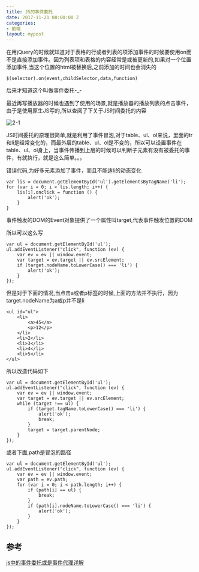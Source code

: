 ```yaml
---
title: JS的事件委托
date: 2017-11-21 00:00:00 Z
categories:
- 前端
layout: mypost
---
```


在用jQuery的时候就知道对于表格的行或者列表的项添加事件的时候要使用on而不是直接添加事件。因为列表项和表格的内容经常是或被更新的,如果对一个位置添加事件,当这个位置的html被替换后,之前添加的时间也会消失的

```
$(selector).on(event,childSelector,data,function)
```

后来才知道这个叫做事件委托-_-

最近再写播放器的时候也遇到了使用的场景,就是播放器的播放列表的点击事件，由于是使用原生JS写的,所以查阅了下关于JS时间委托的内容

![2-1](2-1.png)

JS时间委托的原理很简单,就是利用了事件冒泡,对于table、ul、ol来说，里面的tr和li是经常变化的，而最外层的table、ul、ol是不变的，所以可以设置事件在table、ul、ol身上，当事件传播到上层的时候可以判断子元素有没有被委托的事件，有就执行，就是这么简单。。。


错误代码,为好多元素添加了事件，而且不能适li的动态变化
```
var lis = document.getElementById('ul').getElementsByTagName('li');
for (var i = 0; i < lis.length; i++) {
    lis[i].onclick = function () {
        alert('ok');
    }
}
```

事件触发的DOM的Event对象提供了一个属性叫target,代表事件触发位置的DOM


所以可以这么写
```
var ul = document.getElementById('ul');
ul.addEventListener("click", function (ev) {
    var ev = ev || window.event;
    var target = ev.target || ev.srcElement;
    if (target.nodeName.toLowerCase() === 'li') {
        alert('ok');
    }
});
```

但是对于下面的情况,当点击a或者p标签的时候,上面的方法并不执行，因为target.nodeName为a或p并不是li

```
<ul id="ul">
    <li>
        <a>45</a>
        <p>12</p>
    </li>
    <li>2</li>
    <li>3</li>
    <li>4</li>
    <li>5</li>
</ul>
```

所以改造代码如下

```
var ul = document.getElementById('ul');
ul.addEventListener("click", function (ev) {
    var ev = ev || window.event;
    var target = ev.target || ev.srcElement;
    while (target !== ul) {
        if (target.tagName.toLowerCase() === 'li') {
            alert('ok');
            break;
        }
        target = target.parentNode;
    }
});
```

或者下面,path是冒泡的路径

```
var ul = document.getElementById('ul');
ul.addEventListener("click", function (ev) {
    var ev = ev || window.event;
    var path = ev.path;
    for (var i = 0; i < path.length; i++) {
        if (path[i] == ul) {
            break;
        }
        if (path[i].nodeName.toLowerCase() === 'li') {
            alert('ok');
        }
    }
});
```

## 参考

[js中的事件委托或是事件代理详解](https://www.cnblogs.com/liugang-vip/p/5616484.html)